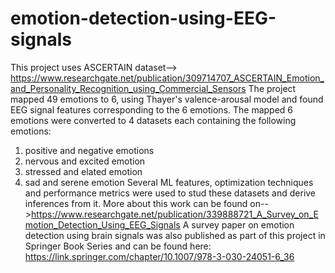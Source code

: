 # emotion-detection-using-EEG-signals
This project uses ASCERTAIN dataset--> https://www.researchgate.net/publication/309714707_ASCERTAIN_Emotion_and_Personality_Recognition_using_Commercial_Sensors
The project mapped 49 emotions to 6, using Thayer's valence-arousal model and found EEG signal features corresponding to the 6 emotions.
The mapped 6 emotions were converted to 4 datasets each containing the following emotions: 
1. positive and negative emotions
2. nervous and excited emotion
3. stressed and elated emotion
4. sad and serene emotion
Several ML features, optimization techniques and performance metrics were used to stud these datasets and derive inferences from it.
More about this work can be found on-->https://www.researchgate.net/publication/339888721_A_Survey_on_Emotion_Detection_Using_EEG_Signals
A survey paper on emotion detection using brain signals was also published as part of this project in Springer Book Series and can be found here: https://link.springer.com/chapter/10.1007/978-3-030-24051-6_36
